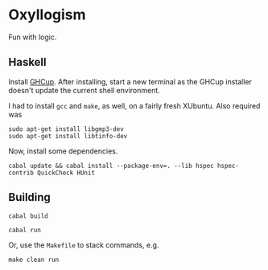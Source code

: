 # Oxyllogism

Fun with logic.

## Haskell

Install [GHCup](https://www.haskell.org/ghcup/).
After installing, start a new terminal as the GHCup installer doesn't update the current shell environment.

I had to install `gcc` and `make`, as well, on a fairly fresh XUbuntu.
Also required was 

    sudo apt-get install libgmp3-dev
    sudo apt-get install libtinfo-dev

Now, install some dependencies.

    cabal update && cabal install --package-env=. --lib hspec hspec-contrib QuickCheck HUnit

## Building

`cabal build`

`cabal run`

Or, use the `Makefile` to stack commands, e.g.

`make clean run`